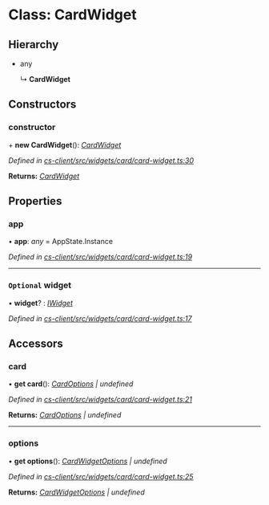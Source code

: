 # Class: CardWidget

## Hierarchy

* any

  ↳ **CardWidget**

## Constructors

###  constructor

\+ **new CardWidget**(): *[CardWidget](_cs_client_src_widgets_card_card_widget_.cardwidget.md)*

*Defined in [cs-client/src/widgets/card/card-widget.ts:30](https://github.com/TNOCS/csnext/blob/38d1409e/packages/cs-client/src/widgets/card/card-widget.ts#L30)*

**Returns:** *[CardWidget](_cs_client_src_widgets_card_card_widget_.cardwidget.md)*

## Properties

###  app

• **app**: *any* =  AppState.Instance

*Defined in [cs-client/src/widgets/card/card-widget.ts:19](https://github.com/TNOCS/csnext/blob/38d1409e/packages/cs-client/src/widgets/card/card-widget.ts#L19)*

___

### `Optional` widget

• **widget**? : *[IWidget](../interfaces/_cs_core_src_widget_widget_.iwidget.md)*

*Defined in [cs-client/src/widgets/card/card-widget.ts:17](https://github.com/TNOCS/csnext/blob/38d1409e/packages/cs-client/src/widgets/card/card-widget.ts#L17)*

## Accessors

###  card

• **get card**(): *[CardOptions](_cs_client_src_widgets_intro_intro_widget_options_.cardoptions.md) | undefined*

*Defined in [cs-client/src/widgets/card/card-widget.ts:21](https://github.com/TNOCS/csnext/blob/38d1409e/packages/cs-client/src/widgets/card/card-widget.ts#L21)*

**Returns:** *[CardOptions](_cs_client_src_widgets_intro_intro_widget_options_.cardoptions.md) | undefined*

___

###  options

• **get options**(): *[CardWidgetOptions](_cs_client_src_widgets_card_card_widget_options_.cardwidgetoptions.md) | undefined*

*Defined in [cs-client/src/widgets/card/card-widget.ts:25](https://github.com/TNOCS/csnext/blob/38d1409e/packages/cs-client/src/widgets/card/card-widget.ts#L25)*

**Returns:** *[CardWidgetOptions](_cs_client_src_widgets_card_card_widget_options_.cardwidgetoptions.md) | undefined*
